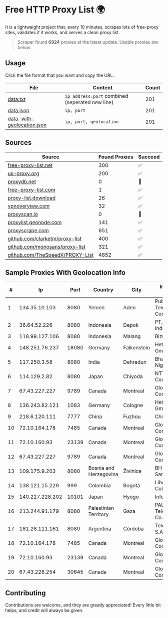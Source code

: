 
# Free HTTP Proxy List 🌍

It is a lightweight project that, every 10 minutes, scrapes lots of free-proxy sites, validates if it works, and serves a clean proxy list.


> Scraper found **6924** proxies at the latest update. Usable proxies are below.

## Usage

Click the file format that you want and copy the URL.


|File|Content|Count|
|----|-------|-----|
|[data.txt](https://raw.githubusercontent.com/themiralay/Proxy-List-World/master/data.txt)|`ip_address:port` combined (seperated new line)|201|
|[data.json](https://raw.githubusercontent.com/themiralay/Proxy-List-World/master/data.json)|`ip, port`|201|
|[data-with-geolocation.json](https://raw.githubusercontent.com/themiralay/Proxy-List-World/master/data-with-geolocation.json)|`ip, port, geolocation`|201|

## Sources

|Source|Found Proxies|Succeed|
|------|-------------|-------|
|[free-proxy-list.net](https://free-proxy-list.net)|300|✅|
|[us-proxy.org](https://www.us-proxy.org)|200|✅|
|[proxydb.net](http://proxydb.net)|0|🚫|
|[free-proxy-list.com](https://free-proxy-list.com/?page=&port=&type%5B%5D=http&type%5B%5D=https&up_time=0&search=Search)|1|✅|
|[proxy-list.download](https://www.proxy-list.download/HTTP)|26|✅|
|[vpnoverview.com](https://vpnoverview.com/privacy/anonymous-browsing/free-proxy-servers)|32|✅|
|[proxyscan.io](https://www.proxyscan.io)|0|🚫|
|[proxylist.geonode.com](https://proxylist.geonode.com/api/proxy-list?limit=300&page=1&sort_by=lastChecked&sort_type=desc&protocols=http,https)|141|✅|
|[proxyscrape.com](https://api.proxyscrape.com/v2/?request=displayproxies&protocol=http&timeout=10000&country=all&ssl=all&anonymity=all)|651|✅|
|[github.com/clarketm/proxy-list](https://raw.githubusercontent.com/clarketm/proxy-list/master/proxy-list-raw.txt)|400|✅|
|[github.com/monosans/proxy-list](https://raw.githubusercontent.com/monosans/proxy-list/main/proxies/http.txt)|321|✅|
|[github.com/TheSpeedX/PROXY-List](https://raw.githubusercontent.com/TheSpeedX/PROXY-List/master/http.txt)|4852|✅|


## Sample Proxies With Geolocation Info

|#|Ip|Port|Country|City|Internet Service Provider|
|-|--|----|-------|----|-------------------------|
|1|134.35.10.103|8080|Yemen|Aden|Public Telecommunication Corporation|
|2|36.64.52.226|8080|Indonesia|Depok|PT. Telekomunikasi Indonesia|
|3|118.99.127.106|8080|Indonesia|Malang|Biznet Metronet|
|4|148.251.76.237|18080|Germany|Falkenstein|Hetzner Online GmbH|
|5|117.250.3.58|8080|India|Dehradun|Bharat Sanchar Nigam Ltd|
|6|114.129.2.82|8080|Japan|Chiyoda|NTT SmartConnect Corporation|
|7|67.43.227.227|9789|Canada|Montreal|GloboTech Communications|
|8|136.243.82.121|1083|Germany|Cologne|Hetzner Online GmbH|
|9|218.6.120.111|7777|China|Fuzhou|China Telecom|
|10|72.10.164.178|7485|Canada|Montreal|GloboTech Communications|
|11|72.10.160.93|23139|Canada|Montreal|GloboTech Communications|
|12|67.43.227.227|9789|Canada|Montreal|GloboTech Communications|
|13|109.175.9.203|8080|Bosnia and Herzegovina|Živinice|BH Telecom d.d. Sarajevo|
|14|138.121.15.229|999|Colombia|Bogotá|Liberty Networks De Colombia|
|15|140.227.228.202|10101|Japan|Hyōgo|InfoSphere|
|16|213.244.91.179|8080|Palestinian Territory|Gaza|PALTEL (Palestine Telecommunications Co.)|
|17|181.28.111.161|8080|Argentina|Córdoba|Telecom Argentina S.A|
|18|72.10.164.178|7485|Canada|Montreal|GloboTech Communications|
|19|72.10.160.93|23139|Canada|Montreal|GloboTech Communications|
|20|67.43.228.254|30645|Canada|Montreal|GloboTech Communications|



## Contributing

Contributions are welcome, and they are greatly appreciated! Every
little bit helps, and credit will always be given.


